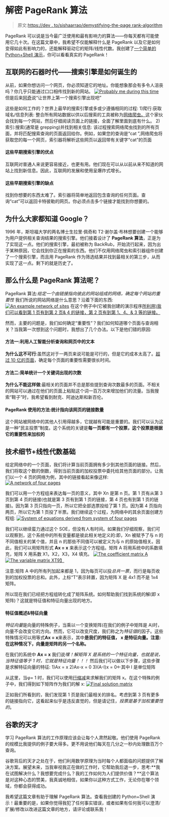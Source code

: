 # 解密 PageRank 算法

> 原文:[https://dev . to/sishaarrao/demystifying-the-page rank-algorithm](https://dev.to/sishaarrao/demystifying-the-pagerank-algorithm)

PageRank 可以说是当今最广泛使用和最有影响力的算法——你每天都有可能使用它几十次。在这篇文章中，我希望不仅能解释什么是 PageRank 以及它是如何变得如此有影响力的，还能解释驱动它的矩阵/线性代数。我创建了[一个简单的 Python+Shell 演示](https://github.com/SishaarRao/PageRank)，你可以看看真实的 PageRank！

## 互联网的石器时代——搜索引擎是如何诞生的

从前，如果你想访问一个网页，你必须知道它的地址。你能想象那会有多令人沮丧吗？你几乎只能通过口口相传找到新的网站。
[![Probably me during this time](../Images/edbdd28dfe9389ec054a5d6982e36110.png)](https://i.giphy.com/media/oh22Ttw0dFW8w/giphy.gif) 
但是后来[阿奇](https://en.wikipedia.org/wiki/Archie_search_engine)说“让世界上第一个搜索引擎出现吧”

这些是如何工作的？世界上最早的搜索引擎或多或少遵循相同的过程:
1)爬行:获取域名/信息列表:
整合所有网站数据以供以后搜索的工具被称为[网络爬虫。](https://www.sciencedaily.com/terms/web_crawler.htm)这个家伙会找到每一个网站，然后仔细阅读页面上的链接，全面了解里面到底有什么。
2)索引:搜索(通常是 grepping)并找到相关信息:
该过程搜索网络爬虫找到的所有页面，并将匹配搜索查询的页面返回给你。例如，如果您的查询是“cat ”,网络爬虫将获取您的每一个网页，索引器将解析这些网页以返回带有关键字“cat”的页面

#### 这些早期搜索引擎的优点

互联网对普通人来说更容易接近，也更有用。他们现在可以从以前从来不知道的网站上找到新信息。因此，互联网的发展和使用呈爆炸式增长。

#### 这些早期搜索引擎的缺点

找到你想要的东西太难了。索引器将简单地返回包含查询的任何页面。查询“cat”可以返回卡特彼勒的网页。你必须点击多个链接才能找到你想要的。

## [](#why-does-everybody-know-google)为什么大家都知道 Google？

1996 年，斯坦福大学的两名博士生拉里·佩奇和 T2·谢尔盖·布林想要创建一个能够为用户提供相关查询结果的搜索引擎。他们接着设计了 **PageRank 算法**，正是为了实现这一点。他们的搜索引擎，最初被称为 BackRub，开始流行起来，因为出于某种原因，它会找到你正在搜索的东西。他们不仅用网络爬虫和索引器组件创建了一个搜索引擎，而且用 PageRank 作为筛选结果并找到最相关的第三步，从而实现了这一点。剩下的就是历史了。

## [](#so-what-is-the-pagerank-algorithm)那么什么是 PageRank 算法呢？

PageRank 算法:*给定一个由链接指向彼此的网站组成的网络，确定每个网站的重要性*
我们所说的网站网络是什么意思？沿着下面的东西:
[![An example network of sites](../Images/96c37234c35c326c67eec289a8be94e4.png)](https://res.cloudinary.com/practicaldev/image/fetch/s--6aBwwmkH--/c_limit%2Cf_auto%2Cfl_progressive%2Cq_auto%2Cw_880/http://i.imgur.com/TYZgUFX.png) 
在这个例子中(它被我创建的演示程序[所利用)我们可以看到第 1 页有到第 2 页& 4 的链接，第 2 页有到第 1、4、& 3 等的链接。](https://github.com/SishaarRao/PageRank)

然而，主要的问题是，我们如何确定“重要性”？我们如何知道哪个页面与查询相关？当我第一次想到这个问题时，我想出了几个办法。以下是他们错的原因:

#### [](#approach-1-use-artificial-intelligence-to-analyze-text-in-the-query-and-webpage)方法一:利用人工智能分析查询和网页中的文本

**为什么这不可行**:虽然这对于一两页来说可能是可行的，但是它的成本太高了。[超过 10 亿的页面](http://www.internetlivestats.com/total-number-of-websites/)，确定每个页面的重要性需要很长时间。

#### [](#approach-2-simply-count-the-number-of-occurrences-of-a-keyword)方法二:简单统计一个关键词出现的次数

**为什么不能这样做**:最相关的页面并不总是那些提到查询次数最多的页面。不相关的网站可以通过在他们的页面上粘贴这个词一百万次来增加他们的流量。当我搜索“鞋子”时，我希望看到耐克、阿迪达斯和新百伦。

#### PageRank 使用的方法:统计指向该网页的链接数量

这个网站被网络中的其他人引用得越多，它就越有可能是重要的。我们可以认为这是一种“民主投票”制度。这个系统的关键是**每一页都有一个投票，这个投票是根据它的重要性来加权的**

## [](#the-technical-details-linear-algebra-basis)技术细节+线性代数基础

给定网络中的一个页面，我们将计算当前页面拥有多少到其他页面的链接。然后，我们将取这个数的倒数，得到当前页面的加权投票中委托给其他页面的部分。让我们以一个 4 页的网络为例，其中的链接看起来像这样:
[![A network of four pages](../Images/71b1bdaf00b981f6700dc9d10365012e.png)](https://res.cloudinary.com/practicaldev/image/fetch/s--IjjpmgAk--/c_limit%2Cf_auto%2Cfl_progressive%2Cq_auto%2Cw_880/http://i.imgur.com/WVi97sS.png)

我们可以用一个方程组来表达每一页的意义，其中 Xn 是第 n 页。第 1 页有从第 3 页到第 4 页的链接(也就是第 3 页有到第 1 页的链接，第 4 页也有到第 1 页的链接)。因为第 3 页只指向一页，所以它把全部选票投给了第 1 页。因为第 4 页指向两页，所以它为第 1 页投了半票。我们继续这个过程，为网络中的其余页面创建方程组:
[![System of equations derived from system of four pages](../Images/1908d191c69d96aea2435dcdb6cca8a3.png)](https://res.cloudinary.com/practicaldev/image/fetch/s--GbYXK2db--/c_limit%2Cf_auto%2Cfl_progressive%2Cq_auto%2Cw_880/http://i.imgur.com/3fVJVUB.png)

我们可以继续蛮力通过这个 SOE，但没有人有时间。如果我们仔细观察，我们可以观察到，这个系统中的所有变量都是彼此相关地定义的:即，Xn 被赋予了与 n 的不同值相关的某个值，并且 n 的那些不同值可以被定义为与 n 的原始值相关。因此，我们可以用矩阵形式 **Ax = x** 来表示这个方程组。矩阵 A 将用系统中的系数填充，矩阵 X 用系数 X1，X2，X3，X4 填充。
[![The coefficient matrix A](../Images/67ed4878e9db3632ca3ae93b5b8540ba.png)](https://res.cloudinary.com/practicaldev/image/fetch/s--6saf3WPG--/c_limit%2Cf_auto%2Cfl_progressive%2Cq_auto%2Cw_880/http://i.imgur.com/Q55KAlV.png)
[![The variable matrix X](../Images/3f6a3d6542ce069345bc27ed5c9ccf9b.png)T9】](https://res.cloudinary.com/practicaldev/image/fetch/s--XiQEXiP6--/c_limit%2Cf_auto%2Cfl_progressive%2Cq_auto%2Cw_880/http://i.imgur.com/nvcMVjG.png)

注意:矩阵 A 中的所有列加起来都是 1，因为每页可以投*总共一票*，而行是每页收到的加权投票的总和。此外，上标“T”表示转置，因为矩阵 X 是 4x1 而不是 1x4 矩阵。

所以现在我们已经把方程组转化成了矩阵系统。如何帮助我们找到系统的解(即 x 矩阵)？这就是特征值和特征向量出现的地方。

#### [](#a-brief-overview-of-eigenvalues-amp-eigenvectors)特征值概述&特征向量

*特征向量*是向量的特殊例子，当乘以一个变换矩阵(在我们的例子中矩阵是 A)时，向量不会改变它的方向。然而，它可以改变尺度，我们称之为*特征值*的因子。这些特殊情况可以用等式**Ax = x**来表示，其中**是我们的特征值， **x** 是特征向量。注意:在这种情况下，向量是矩阵的另一个名称。**

在我们的系统中 **Ax = x** 我们说*嘿！解矩阵 X 是系统的一个特征向量，也就是说，当特征值等于 1 时，它就是特征向量！！！*
然后我们可以做以下步骤，这些步骤是求解特征向量的特征:
1)Ax = x
2)Ax-x = 0
3)(A-I)x = 0<-其中 I 是单位矩阵

从这里，当φ= 1 时，我们可以使用[行缩减](https://www.khanacademy.org/math/linear-algebra/vectors-and-spaces/matrices-elimination/v/matrices-reduced-row-echelon-form-1)来求解我们的矩阵 x。在这个特殊的例子中，我们得到如下矩阵作为我们的解 x:
[![Final solution matrix](../Images/9020428fa67d6049177daaa8ef501160.png)](https://res.cloudinary.com/practicaldev/image/fetch/s--jAc0A0hi--/c_limit%2Cf_auto%2Cfl_progressive%2Cq_auto%2Cw_880/http://i.imgur.com/V9Zec3n.png)

正如我们所看到的，我们发现第 1 页是我们最相关的排名。考虑到第 3 页有更多的链接指向它，这看起来似乎是违反直觉的，但是请记住，*投票是基于加权重要性的*。

## [](#the-genius-of-google)谷歌的天才

学习 PageRank 算法的工作原理应该会让每个人肃然起敬。他们使用 PageRank 的规模比我提供的例子要大得多。更不用说他们每天在几分之一秒内处理数百万个查询。

谷歌背后的天才之处在于，他们利用数学原理为当时每个人都面临的问题提供了解决方案。展望未来，当我审视我正在做的工作时，它帮助我后退一步，思考:**我在试图解决什么？我想要完成什么？我的工作如何为人们提供价值？**这个算法是对这种心态的赞美，我真诚地相信，如果你以这种方式工作，无论你在哪个领域，你都会获得成功。

我希望这篇文章有助于理解 PageRank 算法。查看我创建的 Python+Shell 演示！最重要的是，如果你觉得我犯了任何事实错误，或者如果有任何我可以澄清/扩展/修改以改进这篇文章的地方，请评论或联系我！